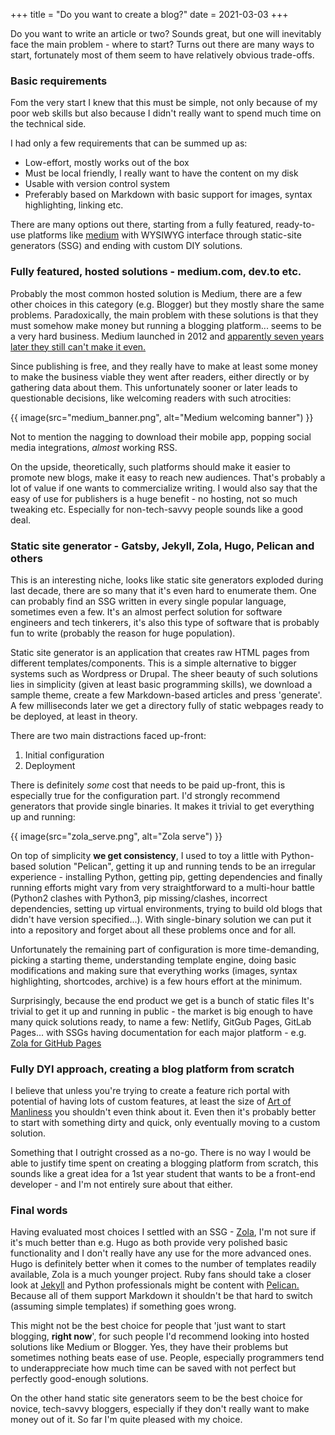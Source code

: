 +++
title = "Do you want to create a blog?"
date = 2021-03-03
+++

Do you want to write an article or two? Sounds great, but one will inevitably face the main problem - where to start?
Turns out there are many ways to start, fortunately most of them seem to have relatively obvious trade-offs.

### Basic requirements

Fom the very start I knew that this must be simple, not only because of my poor web skills but also because I didn't really want to spend much time on the technical side.

I had only a few requirements that can be summed up as:
- Low-effort, mostly works out of the box
- Must be local friendly, I really want to have the content on my disk
- Usable with version control system
- Preferably based on Markdown with basic support for images, syntax highlighting, linking etc.

There are many options out there, starting from a fully featured, ready-to-use platforms like [medium](www.medium.com) with WYSIWYG interface through static-site generators (SSG) and ending with custom DIY solutions.

### Fully featured, hosted solutions - medium.com, dev.to etc.

Probably the most common hosted solution is Medium, there are a few other choices in this category (e.g. Blogger) but they mostly share the same problems. Paradoxically, the main problem with these solutions is that they must somehow make money but running a blogging platform... seems to be a very hard business. Medium launched in 2012 and [apparently seven years later they still can't make it even.](https://www.niemanlab.org/2019/03/the-long-complicated-and-extremely-frustrating-history-of-medium-2012-present/)

Since publishing is free, and they really have to make at least some money to make the business viable they went after readers, either directly or by gathering data about them.
This unfortunately sooner or later leads to questionable decisions, like welcoming readers with such atrocities:

{{ image(src="medium_banner.png", alt="Medium welcoming banner") }}

Not to mention the nagging to download their mobile app, popping social media integrations, *almost* working RSS.

On the upside, theoretically, such platforms should make it easier to promote new blogs, make it easy to reach new audiences.
That's probably a lot of value if one wants to commercialize writing. I would also say that the easy of use for publishers is a huge
benefit - no hosting, not so much tweaking etc. Especially for non-tech-savvy people sounds like a good deal. 

### Static site generator - Gatsby, Jekyll, Zola, Hugo, Pelican and others
This is an interesting niche, looks like static site generators exploded during last decade, there are so many that it's even hard to enumerate them. One can probably find an SSG written in every single popular language, sometimes even a few. It's an almost perfect solution for software engineers and tech tinkerers, it's also this type of software that is probably fun to write (probably the reason for huge population).

Static site generator is an application that creates raw HTML pages from different templates/components. This is a simple alternative to bigger systems such as Wordpress or Drupal. The sheer beauty of such solutions lies in simplicity (given at least basic programming skills), we download a sample theme, create a few Markdown-based articles and press 'generate'. 
A few milliseconds later we get a directory fully of static webpages ready to be deployed, at least in theory.

There are two main distractions faced up-front:
1. Initial configuration
2. Deployment

There is definitely *some* cost that needs to be paid up-front, this is especially true for the configuration part. I'd strongly recommend generators that provide single binaries. It makes it trivial to get everything up and running:

{{ image(src="zola_serve.png", alt="Zola serve") }}

On top of simplicity **we get consistency**, I used to toy a little with Python-based solution "Pelican", getting it up and running tends to be an irregular experience - installing Python, getting pip, getting dependencies and finally running efforts might vary from very straightforward to a multi-hour battle (Python2 clashes with Python3, pip missing/clashes, incorrect dependencies, setting up virtual environments, trying to build old blogs that didn't have version specified...). With single-binary solution we can put it into a repository and forget about all these problems once and for all.

Unfortunately the remaining part of configuration is more time-demanding, picking a starting theme, understanding template engine, doing basic modifications and making sure that everything works (images, syntax highlighting, shortcodes, archive) is a few hours effort at the minimum.

Surprisingly, because the end product we get is a bunch of static files It's trivial to get it up and running in public - the market is big enough to have many quick solutions ready, to name a few: Netlify, GitGub Pages, GitLab Pages... with SSGs having documentation for each major platform - e.g. [Zola for GitHub Pages](https://www.getzola.org/documentation/deployment/github-pages/)

### Fully DYI approach, creating a blog platform from scratch

I believe that unless you're trying to create a feature rich portal with potential of having lots of custom features, at least the size of [Art of Manliness](https://www.artofmanliness.com/) you shouldn't even think about it. Even then it's probably better to start with something dirty and quick, only eventually moving to a custom solution.

Something that I outright crossed as a no-go. There is no way I would be able to justify time spent on creating a blogging platform from scratch, this sounds like a great idea for a 1st year student that wants to be a front-end developer - and I'm not entirely sure about that either.

### Final words

Having evaluated most choices I settled with an SSG - [Zola](https://github.com/getzola/zola), I'm not sure if it's much better than e.g. Hugo as both provide very polished basic functionality and I don't really have any use for the more advanced ones. Hugo is definitely better when it comes to the number of templates readily available, Zola is a much younger project. Ruby fans should take a closer look at [Jekyll](https://github.com/jekyll/jekyll) and Python professionals might be content with [Pelican.](https://github.com/getpelican/pelican/)
Because all of them support Markdown it shouldn't be that hard to switch (assuming simple templates) if something goes wrong.

This might not be the best choice for people that 'just want to start blogging, **right now**', for such people I'd recommend looking into hosted solutions like Medium or Blogger. Yes, they have their problems but sometimes nothing beats ease of use. People, especially programmers tend to underappreciate how much time can be saved with not perfect but perfectly good-enough solutions.

On the other hand static site generators seem to be the best choice for novice, tech-savvy bloggers, especially if they don't really want to make money out of it. So far I'm quite pleased with my choice.
